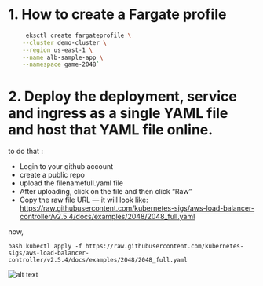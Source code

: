 # 1. How to create a Fargate profile 

```bash
     eksctl create fargateprofile \
    --cluster demo-cluster \
    --region us-east-1 \
    --name alb-sample-app \
    --namespace game-2048`
```


# 2. Deploy the deployment, service and ingress as a single YAML file and host that YAML file online. 
to do that :

- Login to your github account 
- create a public repo
- upload the filenamefull.yaml file 
- After uploading, click on the file and then click “Raw”
- Copy the raw file URL — it will look like: https://raw.githubusercontent.com/kubernetes-sigs/aws-load-balancer-controller/v2.5.4/docs/examples/2048/2048_full.yaml


now, 

```bash kubectl apply -f https://raw.githubusercontent.com/kubernetes-sigs/aws-load-balancer-controller/v2.5.4/docs/examples/2048/2048_full.yaml```


![alt text](image.png)
